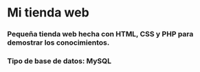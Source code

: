 # Mi tienda web
### Pequeña tienda web hecha con HTML, CSS y PHP para demostrar los conocimientos.
### Tipo de base de datos: MySQL